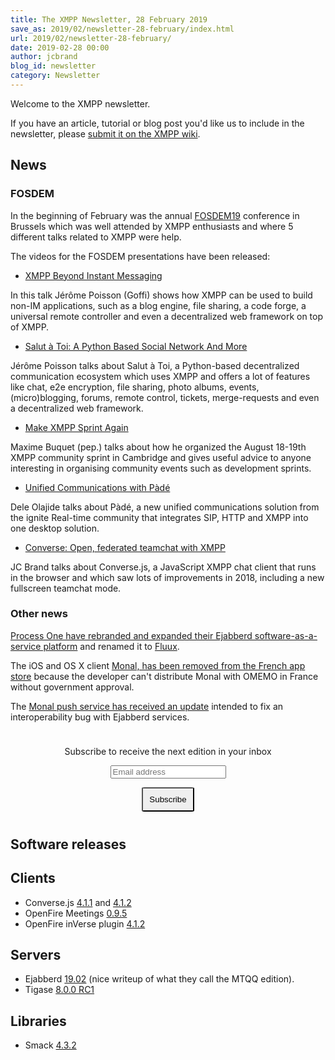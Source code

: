 ```yaml
---
title: The XMPP Newsletter, 28 February 2019
save_as: 2019/02/newsletter-28-february/index.html
url: 2019/02/newsletter-28-february/
date: 2019-02-28 00:00
author: jcbrand
blog_id: newsletter
category: Newsletter
---
```


Welcome to the XMPP newsletter.

If you have an article, tutorial or blog post you'd like us to include in the
newsletter, please [submit it on the XMPP wiki](https://wiki.xmpp.org/web/News_and_Articles_for_the_next_XMPP_Newsletter).

## News

### FOSDEM

In the beginning of February was the annual [FOSDEM19](https://fosdem.org/2019/) conference in Brussels
which was well attended by XMPP enthusiasts and where 5 different talks related
to XMPP were help.

The videos for the FOSDEM presentations have been released:

* [XMPP Beyond Instant Messaging](https://fosdem.org/2019/schedule/event/xmpp_beyond_im/)

In this talk Jérôme Poisson (Goffi) shows how XMPP can be used to build non-IM
applications, such as a blog engine, file sharing, a code forge, a universal remote
controller and even a decentralized web framework on top of XMPP.

* [Salut à Toi: A Python Based Social Network And More](https://fosdem.org/2019/schedule/event/python_salut_a_toi_network/)

Jérôme Poisson talks about Salut à Toi, a Python-based decentralized communication ecosystem
which uses XMPP and offers a lot of features like chat, e2e encryption, file sharing, photo
albums, events, (micro)blogging, forums, remote control, tickets,
merge-requests and even a decentralized web framework.

* [Make XMPP Sprint Again](https://fosdem.org/2019/schedule/event/xmpp_sprint/)

Maxime Buquet (pep.) talks about how he organized the August 18-19th XMPP
community sprint in Cambridge and gives useful advice to anyone interesting in
organising community events such as development sprints.

* [Unified Communications with Pàdé](https://fosdem.org/2019/schedule/event/pade/)

Dele Olajide talks about Pàdé, a new unified communications solution from the
ignite Real-time community that integrates SIP, HTTP and XMPP into one desktop
solution.

* [Converse: Open, federated teamchat with XMPP](https://fosdem.org/2019/schedule/event/converse_xmpp/)

JC Brand talks about Converse.js, a JavaScript XMPP chat client that runs in
the browser and which saw lots of improvements in 2018, including a new
fullscreen teamchat mode.

### Other news

[Process One have rebranded and expanded their Ejabberd software-as-a-service
platform](https://blog.process-one.net/introducing-fluux-xmpp-mqtt-as-a-service/) and renamed it to [Fluux](https://fluux.io/).

The iOS and OS X client [Monal, has been removed from the French app store](https://monal.im/blog/omemo-and-french-laws/)
because the developer can't distribute Monal with OMEMO in France without
government approval.

The [Monal push service has received an update](https://monal.im/blog/resolving-push-with-ejabberd/) intended to fix an
interoperability bug with Ejabberd services.

<form style="padding: 10px; text-align:center; margin-bottom: 30px;"
      action="https://tinyletter.com/xmpp" method="post" target="popupwindow"
      onsubmit="window.open('https://tinyletter.com/xmpp', 'popupwindow',
      'scrollbars=yes,width=800,height=600');return true">
<p><label for="tlemail">Subscribe to receive the next edition in your inbox</label></p>
<p><input type="text" placeholder="Email address" name="email" id="tlemail" /></p>
<input type="hidden" value="1" name="embed"/>
<input type="submit" style="padding: 10px; border-radius: 5%" value="Subscribe" />
</form>

## Software releases

## Clients

* Converse.js [4.1.1](https://github.com/conversejs/converse.js/releases/tag/v4.1.1) and [4.1.2](https://github.com/conversejs/converse.js/releases/tag/v4.1.2)
* OpenFire Meetings [0.9.5](https://discourse.igniterealtime.org/t/openfire-meetings-v0-9-5-released/84150)
* OpenFire inVerse plugin [4.1.2](https://discourse.igniterealtime.org/t/openfire-inverse-plugin-4-1-2-release-1-now-available/84355)

## Servers

* Ejabberd [19.02](https://blog.process-one.net/ejabberd-19-02-the-mqtt-edition/) (nice writeup of what they call the MTQQ edition).
* Tigase [8.0.0 RC1](https://tigase.net/blog-entry/tigase-xmpp-server-800-rc1-first-release-candidate)

## Libraries

* Smack [4.3.2](https://discourse.igniterealtime.org/t/smack-4-3-2-released/84342)
